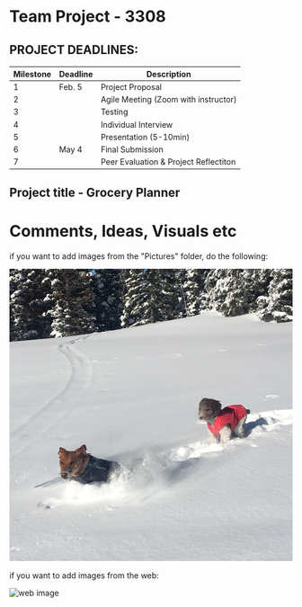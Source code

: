 # Team Project - 3308

## PROJECT DEADLINES:

  | Milestone | Deadline |   Description                         |
  | --------- | -------- | ------------------------------------  |
  |     1     |  Feb. 5  | Project Proposal                      |
  |     2     |          | Agile Meeting (Zoom with instructor)  |
  |     3     |          | Testing                               |
  |     4     |          | Individual Interview                  |
  |     5     |          | Presentation (5-10min)                |
  |     6     |  May 4   | Final Submission                      |
  |     7     |          | Peer Evaluation & Project Reflectiton |



## Project title - Grocery Planner

# Comments, Ideas, Visuals etc

if you want to add images from the "Pictures" folder, do the following:

![file image](Pictures/IMG_E9067.JPG)

if you want to add images from the web:

![web image](https://i0.wp.com/cdn-prod.medicalnewstoday.com/content/images/articles/277/277627/bunch-of-fresh-coriander-or-cilantro-on-a-wooden-table.jpg?w=1155&h=1444)

